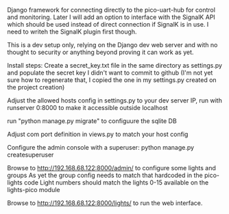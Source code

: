 Django framework for connecting directly to the pico-uart-hub for control and monitoring. Later I will add an option to interface with the SignalK API which should be used instead of direct connection if SignalK is in use. I need to writeh the SignalK plugin first though.

This is a dev setup only, relying on the Django dev web server and with no thought to security or anything beyond proving it can work as yet.

Install steps:
Create a secret_key.txt file in the same directory as settings.py and populate the secret key I didn't want to commit to github (I'm not yet sure how to regenerate that, I copied the one in my settings.py created on the project creation)

Adjust the allowed hosts config in settings.py to your dev server IP, run with runserver 0:8000 to make it accessible outside localhost

run "python manage.py migrate" to configuure the sqlite DB

Adjust com port definition in views.py to match your host config

Configure the admin console with a superuser: python manage.py createsuperuser

Browse to http://192.168.68.122:8000/admin/ to configure some lights and groups
As yet the group config needs to match that hardcoded in the pico-lights code
Light numbers should match the lights 0-15 available on the lights-pico module

Browse to http://192.168.68.122:8000/lights/ to run the web interface.
